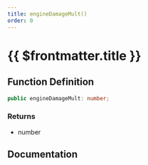 ```yaml
---
title: engineDamageMult()
order: 0
---
```


# {{ $frontmatter.title }}

## Function Definition

```ts
public engineDamageMult: number;
```

### Returns

* number

## Documentation

<!--@include: ./parts/engineDamageMult.md-->
